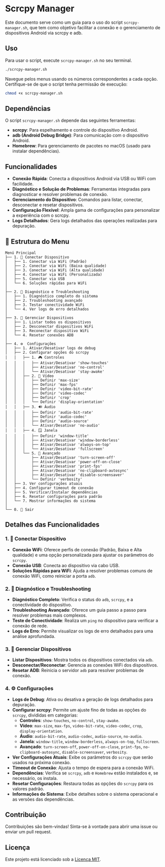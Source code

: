 # Scrcpy Manager

Este documento serve como um guia para o uso do script `scrcpy-manager.sh`, que tem como objetivo facilitar a conexão e o gerenciamento de dispositivos Android via scrcpy e adb.

## Uso

Para usar o script, execute `scrcpy-manager.sh` no seu terminal.

```bash
./scrcpy-manager.sh
```

Navegue pelos menus usando os números correspondentes a cada opção. Certifique-se de que o script tenha permissão de execução:

```bash
chmod +x scrcpy-manager.sh
```

## Dependências

O script `scrcpy-manager.sh` depende das seguintes ferramentas:
- **scrcpy**: Para espelhamento e controle do dispositivo Android.
- **adb (Android Debug Bridge)**: Para comunicação com o dispositivo Android.
- **Homebrew**: Para gerenciamento de pacotes no macOS (usado para instalar dependências).

## Funcionalidades

- **Conexão Rápida**: Conecta a dispositivos Android via USB ou WiFi com facilidade.
- **Diagnóstico e Solução de Problemas**: Ferramentas integradas para diagnosticar e resolver problemas de conexão.
- **Gerenciamento do Dispositivo**: Comandos para listar, conectar, desconectar e resetar dispositivos.
- **Configuração Flexível**: Ampla gama de configurações para personalizar a experiência com o scrcpy.
- **Logs Detalhados**: Gera logs detalhados das operações realizadas para depuração.

## 🌳 Estrutura do Menu

```
Menú Principal
├── 1. 🔗 Conectar Dispositivo
│   ├── 1. Conectar via WiFi (Padrão)
│   ├── 2. Conectar via WiFi (Baixa qualidade)
│   ├── 3. Conectar via WiFi (Alta qualidade)
│   ├── 4. Conectar via WiFi (Personalizada)
│   ├── 5. Conectar via USB
│   └── 6. Soluções rápidas para WiFi
│
├── 2. 🔧 Diagnóstico e Troubleshooting
│   ├── 1. Diagnóstico completo do sistema
│   ├── 2. Troubleshooting avançado
│   ├── 3. Testar conectividade WiFi
│   └── 4. Ver logs de erro detalhados
│
├── 3. 📱 Gerenciar Dispositivos
│   ├── 1. Listar todos os dispositivos
│   ├── 2. Desconectar dispositivos WiFi
│   ├── 3. Reconectar dispositivo WiFi
│   └── 4. Resetar conexões ADB
│
├── 4. ⚙️  Configurações
│   ├── 1. Ativar/Desativar logs de debug
│   ├── 2. Configurar opções do scrcpy
│   │   ├── 1. 🎮 Controles
│   │   │   ├── Ativar/Desativar 'show-touches'
│   │   │   ├── Ativar/Desativar 'no-control'
│   │   │   └── Ativar/Desativar 'stay-awake'
│   │   ├── 2. 🎥 Vídeo
│   │   │   ├── Definir 'max-size'
│   │   │   ├── Definir 'max-fps'
│   │   │   ├── Definir 'video-bit-rate'
│   │   │   ├── Definir 'video-codec'
│   │   │   ├── Definir 'crop'
│   │   │   └── Definir 'display-orientation'
│   │   ├── 3. 🔊 Áudio
│   │   │   ├── Definir 'audio-bit-rate'
│   │   │   ├── Definir 'audio-codec'
│   │   │   ├── Definir 'audio-source'
│   │   │   └── Ativar/Desativar 'no-audio'
│   │   ├── 4. 🪟 Janela
│   │   │   ├── Definir 'window-title'
│   │   │   ├── Ativar/Desativar 'window-borderless'
│   │   │   ├── Ativar/Desativar 'always-on-top'
│   │   │   └── Ativar/Desativar 'fullscreen'
│   │   └── 5. 🔧 Avançado
│   │       ├── Ativar/Desativar 'turn-screen-off'
│   │       ├── Ativar/Desativar 'power-off-on-close'
│   │       ├── Ativar/Desativar 'print-fps'
│   │       ├── Ativar/Desativar 'no-clipboard-autosync'
│   │       ├── Ativar/Desativar 'disable-screensaver'
│   │       └── Definir 'verbosity'
│   ├── 3. Ver configurações atuais
│   ├── 4. Configurar timeout de conexão
│   ├── 5. Verificar/Instalar dependências
│   ├── 6. Resetar configurações para padrão
│   └── 7. Mostrar informações do sistema
│
└── 0. 🚪 Sair
```

## Detalhes das Funcionalidades

### 1. 🔗 Conectar Dispositivo
- **Conexão WiFi**: Oferece perfis de conexão (Padrão, Baixa e Alta qualidade) e uma opção personalizada para ajustar os parâmetros do `scrcpy`.
- **Conexão USB**: Conecta ao dispositivo via cabo USB.
- **Soluções Rápidas para WiFi**: Ajuda a resolver problemas comuns de conexão WiFi, como reiniciar a porta `adb`.

### 2. 🔧 Diagnóstico e Troubleshooting
- **Diagnóstico Completo**: Verifica o status do `adb`, `scrcpy`, e a conectividade do dispositivo.
- **Troubleshooting Avançado**: Oferece um guia passo a passo para resolver problemas mais complexos.
- **Teste de Conectividade**: Realiza um `ping` no dispositivo para verificar a conexão de rede.
- **Logs de Erro**: Permite visualizar os logs de erro detalhados para uma análise aprofundada.

### 3. 📱 Gerenciar Dispositivos
- **Listar Dispositivos**: Mostra todos os dispositivos conectados via `adb`.
- **Desconectar/Reconectar**: Gerencia as conexões WiFi dos dispositivos.
- **Resetar ADB**: Reinicia o servidor `adb` para resolver problemas de conexão.

### 4. ⚙️ Configurações
- **Logs de Debug**: Ativa ou desativa a geração de logs detalhados para depuração.
- **Configurar scrcpy**: Permite um ajuste fino de todas as opções do `scrcpy`, divididas em categorias:
    - **Controles**: `show-touches`, `no-control`, `stay-awake`.
    - **Vídeo**: `max-size`, `max-fps`, `video-bit-rate`, `video-codec`, `crop`, `display-orientation`.
    - **Áudio**: `audio-bit-rate`, `audio-codec`, `audio-source`, `no-audio`.
    - **Janela**: `window-title`, `window-borderless`, `always-on-top`, `fullscreen`.
    - **Avançado**: `turn-screen-off`, `power-off-on-close`, `print-fps`, `no-clipboard-autosync`, `disable-screensaver`, `verbosity`.
- **Ver Configurações Atuais**: Exibe os parâmetros do `scrcpy` que serão usados na próxima conexão.
- **Timeout de Conexão**: Ajusta o tempo de espera para a conexão WiFi.
- **Dependências**: Verifica se `scrcpy`, `adb` e `Homebrew` estão instalados e, se necessário, os instala.
- **Resetar Configurações**: Restaura todas as opções do `scrcpy` para os valores padrão.
- **Informações do Sistema**: Exibe detalhes sobre o sistema operacional e as versões das dependências.

## Contribuição

Contribuições são bem-vindas! Sinta-se à vontade para abrir uma issue ou enviar um pull request.

## Licença

Este projeto está licenciado sob a [Licença MIT](LICENSE).